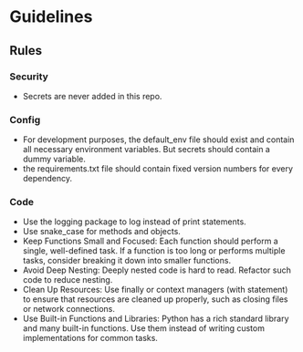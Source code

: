 # Guidelines

## Rules

### Security

- Secrets are never added in this repo.

### Config

- For development purposes, the default_env file should exist and contain all necessary environment variables. But secrets should contain a dummy variable.
- the requirements.txt file should contain fixed version numbers for every dependency.

### Code

- Use the logging package to log instead of print statements.
- Use snake_case for methods and objects.
- Keep Functions Small and Focused: Each function should perform a single, well-defined task. If a function is too long or performs multiple tasks, consider breaking it down into smaller functions.
- Avoid Deep Nesting: Deeply nested code is hard to read. Refactor such code to reduce nesting.
- Clean Up Resources: Use finally or context managers (with statement) to ensure that resources are cleaned up properly, such as closing files or network connections.
- Use Built-in Functions and Libraries: Python has a rich standard library and many built-in functions. Use them instead of writing custom implementations for common tasks.

